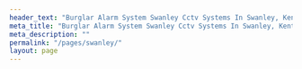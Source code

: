 ```yaml
---
header_text: "Burglar Alarm System Swanley Cctv Systems In Swanley, Kent"
meta_title: "Burglar Alarm System Swanley Cctv Systems In Swanley, Kent"
meta_description: ""
permalink: "/pages/swanley/"
layout: page
---
```


